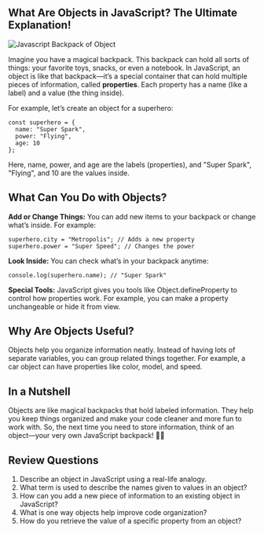 ## What Are Objects in JavaScript? The Ultimate Explanation!

![Javascript Backpack of Object](https://agunechembaekene.wordpress.com/wp-content/uploads/2025/02/the_back_pack_is_filled_to_to.jpeg?w=1024)

Imagine you have a magical backpack. This backpack can hold all sorts of things: your favorite toys, snacks, or even a notebook. In JavaScript, an object is like that backpack—it’s a special container that can hold multiple pieces of information, called **properties**. Each property has a name (like a label) and a value (the thing inside).

For example, let’s create an object for a superhero:

```
const superhero = {
  name: "Super Spark",
  power: "Flying",
  age: 10
};
```

Here, name, power, and age are the labels (properties), and "Super Spark", "Flying", and 10 are the values inside.

## What Can You Do with Objects?

**Add or Change Things:** You can add new items to your backpack or change what’s inside. For example:
```
superhero.city = "Metropolis"; // Adds a new property
superhero.power = "Super Speed"; // Changes the power
```
**Look Inside:** You can check what’s in your backpack anytime:
```
console.log(superhero.name); // "Super Spark"
```
**Special Tools:** JavaScript gives you tools like Object.defineProperty to control how properties work. For example, you can make a property unchangeable or hide it from view.

## Why Are Objects Useful?
Objects help you organize information neatly. Instead of having lots of separate variables, you can group related things together. For example, a car object can have properties like color, model, and speed.

## In a Nutshell
Objects are like magical backpacks that hold labeled information. They help you keep things organized and make your code cleaner and more fun to work with. So, the next time you need to store information, think of an object—your very own JavaScript backpack! 🎒✨

## Review Questions

1. Describe an object in JavaScript using a real-life analogy.
2. What term is used to describe the names given to values in an object?
3. How can you add a new piece of information to an existing object in JavaScript?
4. What is one way objects help improve code organization?
5. How do you retrieve the value of a specific property from an object?
